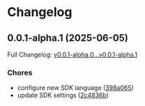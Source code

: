 # Changelog

## 0.0.1-alpha.1 (2025-06-05)

Full Changelog: [v0.0.1-alpha.0...v0.0.1-alpha.1](https://github.com/igorblumberg/dimonausa-mcp/compare/v0.0.1-alpha.0...v0.0.1-alpha.1)

### Chores

* configure new SDK language ([398a065](https://github.com/igorblumberg/dimonausa-mcp/commit/398a065a64b5a770d9f1ccada654bec5181f1b30))
* update SDK settings ([2c4836b](https://github.com/igorblumberg/dimonausa-mcp/commit/2c4836b1a5c23320268757443cb2412ca7c80aa5))
